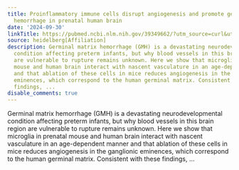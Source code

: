 ```yaml
---
title: Proinflammatory immune cells disrupt angiogenesis and promote germinal matrix
  hemorrhage in prenatal human brain
date: '2024-09-30'
linkTitle: https://pubmed.ncbi.nlm.nih.gov/39349662/?utm_source=curl&utm_medium=rss&utm_campaign=pubmed-2&utm_content=1FakS-2QOkCT8HsMOQP1bCRQ4YzyumYOmxmF0moLsQ3dFB1E9V&fc=20220326224207&ff=20241001183409&v=2.18.0.post9+e462414
source: heidelberg[Affiliation]
description: Germinal matrix hemorrhage (GMH) is a devastating neurodevelopmental
  condition affecting preterm infants, but why blood vessels in this brain region
  are vulnerable to rupture remains unknown. Here we show that microglia in prenatal
  mouse and human brain interact with nascent vasculature in an age-dependent manner
  and that ablation of these cells in mice reduces angiogenesis in the ganglionic
  eminences, which correspond to the human germinal matrix. Consistent with these
  findings, ...
disable_comments: true
---
```

Germinal matrix hemorrhage (GMH) is a devastating neurodevelopmental condition affecting preterm infants, but why blood vessels in this brain region are vulnerable to rupture remains unknown. Here we show that microglia in prenatal mouse and human brain interact with nascent vasculature in an age-dependent manner and that ablation of these cells in mice reduces angiogenesis in the ganglionic eminences, which correspond to the human germinal matrix. Consistent with these findings, ...